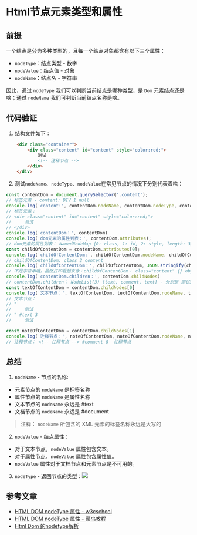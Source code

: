 # Html节点元素类型和属性

## 前提

一个结点是分为多种类型的，且每一个结点对象都含有以下三个属性：
* `nodeType`：结点类型 - 数字
* `nodeValue`：结点值 - 对象
* `nodeName`：结点名 - 字符串

因此，通过 `nodeType` 我们可以判断当前结点是哪种类型，是 `Dom` 元素结点还是啥；通过 `nodeName` 我们可判断当前结点名称是啥。

## 代码验证

1. 结构文件如下：

```html
    <div class="container">
        <div class="content" id="content" style="color:red;">
            测试
            <!-- 注释节点 -->
        </div>
    </div>
```

2. 测试`nodeName`、`nodeType`、`nodeValue`在常见节点的情况下分别代表着啥：

```js
const contentDom = document.querySelector('.content');
// 标签元素 - content: DIV 1 null
console.log('content:', contentDom.nodeName, contentDom.nodeType, contentDom.nodeValue)
// 标签元素：
// <div class="content" id="content" style="color:red;">
//     测试
// </div>
console.log('contentDom：', contentDom)
console.log('dom元素的属性列表：', contentDom.attributes);
// dom元素的属性列表： NamedNodeMap {0: class, 1: id, 2: style, length: 3}
const childOfContentDom = contentDom.attributes[0];
console.log('childOfContentDom:', childOfContentDom.nodeName, childOfContentDom.nodeType, childOfContentDom.nodeValue)
// childOfContentDom: class 2 content
console.log('childOfContentDom：', childOfContentDom, JSON.stringify(childOfContentDom), typeof childOfContentDom)
// 不是字符串哦，虽然打印看起来像：childOfContentDom： class=​"content" {} object
console.log('contentDom.children：', contentDom.childNodes)
// contentDom.children： NodeList(3) [text, comment, text] - 分别是 测试这个文本结点、注释结点、回车结点
const textOfContentDom = contentDom.childNodes[0]
console.log('文本节点：', textOfContentDom, textOfContentDom.nodeName, textOfContentDom.nodeType, textOfContentDom.nodeValue)
// 文本节点：
// "
//     测试
// " #text 3 
//     测试

const noteOfContentDom = contentDom.childNodes[1]
console.log('注释节点：', noteOfContentDom, noteOfContentDom.nodeName, noteOfContentDom.nodeType, noteOfContentDom.nodeValue)
// 注释节点： <!-- 注释节点 --> #comment 8  注释节点
```

## 总结

1. `nodeName` - 节点的名称:

* 元素节点的 `nodeName` 是标签名称
* 属性节点的 `nodeName` 是属性名称
* 文本节点的 `nodeName` 永远是 #text
* 文档节点的 `nodeName` 永远是 #document  

> 注释： `nodeName` 所包含的 XML 元素的标签名称永远是大写的

2. `nodeValue` - 结点属性：
* 对于文本节点，`nodeValue` 属性包含文本。
* 对于属性节点，`nodeValue` 属性包含属性值。
* `nodeValue` 属性对于文档节点和元素节点是不可用的。  

3. `nodeType` - 返回节点的类型：![](https://cdn.jsdelivr.net/gh/Huansheng1/myimg/PicGo/20210530172841.png)

## 参考文章

* [HTML DOM nodeType 属性 - w3cschool](https://www.w3school.com.cn/jsref/prop_node_nodetype.asp)
* [HTML DOM nodeType 属性 - 菜鸟教程](https://www.runoob.com/jsref/prop-node-nodetype.html)
* [Html Dom 的nodetype解析](https://www.cnblogs.com/sweting/archive/2009/12/06/1617839.html)
